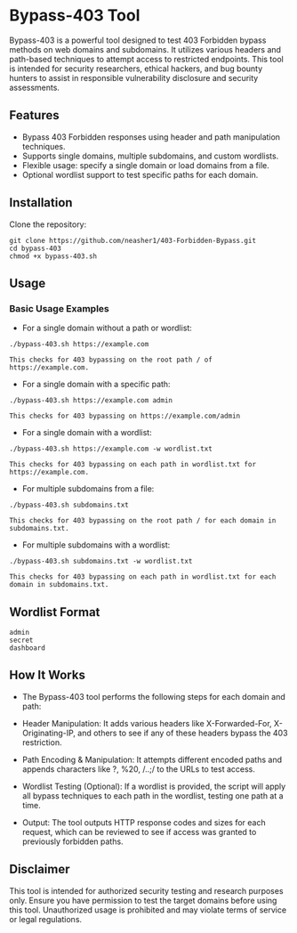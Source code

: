 # Bypass-403 Tool

Bypass-403 is a powerful tool designed to test 403 Forbidden bypass methods on web domains and subdomains. It utilizes various headers and path-based techniques to attempt access to restricted endpoints. This tool is intended for security researchers, ethical hackers, and bug bounty hunters to assist in responsible vulnerability disclosure and security assessments.

## Features

- Bypass 403 Forbidden responses using header and path manipulation techniques.
- Supports single domains, multiple subdomains, and custom wordlists.
- Flexible usage: specify a single domain or load domains from a file.
- Optional wordlist support to test specific paths for each domain.

## Installation

Clone the repository:
   ```
   git clone https://github.com/neasher1/403-Forbidden-Bypass.git
   cd bypass-403
   chmod +x bypass-403.sh
   ```


## Usage
### Basic Usage Examples
- For a single domain without a path or wordlist:
```
./bypass-403.sh https://example.com

This checks for 403 bypassing on the root path / of https://example.com.
```


- For a single domain with a specific path:
```
./bypass-403.sh https://example.com admin

This checks for 403 bypassing on https://example.com/admin
```


- For a single domain with a wordlist:
```
./bypass-403.sh https://example.com -w wordlist.txt

This checks for 403 bypassing on each path in wordlist.txt for https://example.com.
```

- For multiple subdomains from a file:
```
./bypass-403.sh subdomains.txt

This checks for 403 bypassing on the root path / for each domain in subdomains.txt.

```


- For multiple subdomains with a wordlist:
```
./bypass-403.sh subdomains.txt -w wordlist.txt

This checks for 403 bypassing on each path in wordlist.txt for each domain in subdomains.txt.

```


## Wordlist Format
```
admin
secret
dashboard
```


## How It Works
- The Bypass-403 tool performs the following steps for each domain and path:

- Header Manipulation: It adds various headers like X-Forwarded-For, X-Originating-IP, and others to see if any of these headers bypass the 403 restriction.

- Path Encoding & Manipulation: It attempts different encoded paths and appends characters like ?, %20, /..;/ to the URLs to test access.

- Wordlist Testing (Optional): If a wordlist is provided, the script will apply all bypass techniques to each path in the wordlist, testing one path at a time.

- Output: The tool outputs HTTP response codes and sizes for each request, which can be reviewed to see if access was granted to previously forbidden paths.


## Disclaimer
This tool is intended for authorized security testing and research purposes only. Ensure you have permission to test the target domains before using this tool. Unauthorized usage is prohibited and may violate terms of service or legal regulations.